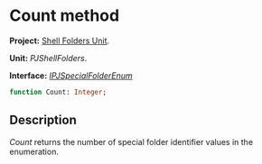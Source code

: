 # Count method

**Project:** [Shell Folders Unit](ShellFoldersUnit.md).

**Unit:** _PJShellFolders_.

**Interface:** _[IPJSpecialFolderEnum](IPJSpecialFolderEnum.md)_

```pascal
function Count: Integer;
```

## Description

_Count_ returns the number of special folder identifier values in the enumeration.
